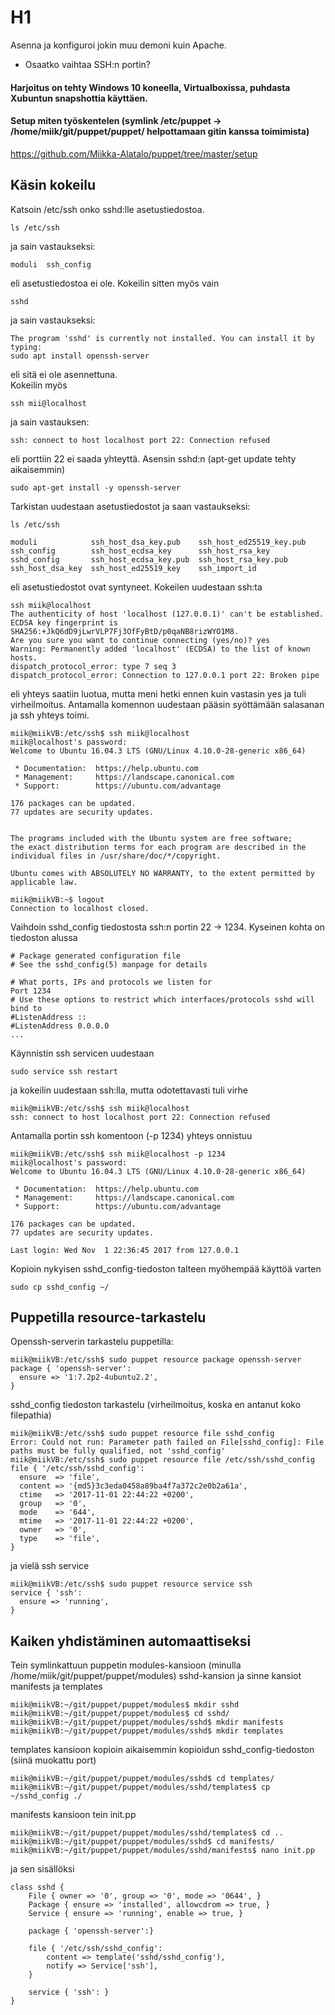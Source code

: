 # H1
Asenna ja konfiguroi jokin muu demoni kuin Apache.  
- Osaatko vaihtaa SSH:n portin?  

#### Harjoitus on tehty Windows 10 koneella, Virtualboxissa, puhdasta Xubuntun snapshottia käyttäen.

#### Setup miten työskentelen (symlink /etc/puppet -> /home/miik/git/puppet/puppet/ helpottamaan gitin kanssa toimimista)
https://github.com/Miikka-Alatalo/puppet/tree/master/setup

## Käsin kokeilu
Katsoin /etc/ssh onko sshd:lle asetustiedostoa.
```
ls /etc/ssh
```
ja sain vastaukseksi:
```
moduli  ssh_config
```
eli asetustiedostoa ei ole. Kokeilin sitten myös vain
```
sshd
```
ja sain vastaukseksi:
```
The program 'sshd' is currently not installed. You can install it by typing:
sudo apt install openssh-server
```
eli sitä ei ole asennettuna.  
Kokeilin myös 
```
ssh mii@localhost
```
ja sain vastauksen:
```
ssh: connect to host localhost port 22: Connection refused
```
eli porttiin 22 ei saada yhteyttä.
Asensin sshd:n (apt-get update tehty aikaisemmin)
```
sudo apt-get install -y openssh-server
```
Tarkistan uudestaan asetustiedostot ja saan vastaukseksi:
```
ls /etc/ssh

moduli            ssh_host_dsa_key.pub    ssh_host_ed25519_key.pub
ssh_config        ssh_host_ecdsa_key      ssh_host_rsa_key
sshd_config       ssh_host_ecdsa_key.pub  ssh_host_rsa_key.pub
ssh_host_dsa_key  ssh_host_ed25519_key    ssh_import_id
```
eli asetustiedostot ovat syntyneet.
Kokeilen uudestaan ssh:ta
```
ssh miik@localhost
The authenticity of host 'localhost (127.0.0.1)' can't be established.
ECDSA key fingerprint is SHA256:+JkQ6dD9jLwrVLP7Fj3OfFyBtD/p0qaNB8rizWYO1M8.
Are you sure you want to continue connecting (yes/no)? yes
Warning: Permanently added 'localhost' (ECDSA) to the list of known hosts.
dispatch_protocol_error: type 7 seq 3
dispatch_protocol_error: Connection to 127.0.0.1 port 22: Broken pipe
```
eli yhteys saatiin luotua, mutta meni hetki ennen kuin vastasin yes ja tuli virheilmoitus. Antamalla komennon uudestaan pääsin syöttämään salasanan ja ssh yhteys toimi.
```
miik@miikVB:/etc/ssh$ ssh miik@localhost
miik@localhost's password: 
Welcome to Ubuntu 16.04.3 LTS (GNU/Linux 4.10.0-28-generic x86_64)

 * Documentation:  https://help.ubuntu.com
 * Management:     https://landscape.canonical.com
 * Support:        https://ubuntu.com/advantage

176 packages can be updated.
77 updates are security updates.


The programs included with the Ubuntu system are free software;
the exact distribution terms for each program are described in the
individual files in /usr/share/doc/*/copyright.

Ubuntu comes with ABSOLUTELY NO WARRANTY, to the extent permitted by
applicable law.

miik@miikVB:~$ logout
Connection to localhost closed.
```
Vaihdoin sshd_config tiedostosta ssh:n portin 22 -> 1234. Kyseinen kohta on tiedoston alussa
```
# Package generated configuration file
# See the sshd_config(5) manpage for details

# What ports, IPs and protocols we listen for
Port 1234
# Use these options to restrict which interfaces/protocols sshd will bind to
#ListenAddress ::
#ListenAddress 0.0.0.0
...
```
Käynnistin ssh servicen uudestaan
```
sudo service ssh restart
```
ja kokeilin uudestaan ssh:lla, mutta odotettavasti tuli virhe
```
miik@miikVB:/etc/ssh$ ssh miik@localhost
ssh: connect to host localhost port 22: Connection refused
```
Antamalla portin ssh komentoon (-p 1234) yhteys onnistuu
```
miik@miikVB:/etc/ssh$ ssh miik@localhost -p 1234
miik@localhost's password: 
Welcome to Ubuntu 16.04.3 LTS (GNU/Linux 4.10.0-28-generic x86_64)

 * Documentation:  https://help.ubuntu.com
 * Management:     https://landscape.canonical.com
 * Support:        https://ubuntu.com/advantage

176 packages can be updated.
77 updates are security updates.

Last login: Wed Nov  1 22:36:45 2017 from 127.0.0.1
```
Kopioin nykyisen sshd_config-tiedoston talteen myöhempää käyttöä varten
```
sudo cp sshd_config ~/
```
## Puppetilla resource-tarkastelu
Openssh-serverin tarkastelu puppetilla:
```
miik@miikVB:/etc/ssh$ sudo puppet resource package openssh-server
package { 'openssh-server':
  ensure => '1:7.2p2-4ubuntu2.2',
}
```
sshd_config tiedoston tarkastelu (virheilmoitus, koska en antanut koko filepathia)
```
miik@miikVB:/etc/ssh$ sudo puppet resource file sshd_config
Error: Could not run: Parameter path failed on File[sshd_config]: File paths must be fully qualified, not 'sshd_config'
miik@miikVB:/etc/ssh$ sudo puppet resource file /etc/ssh/sshd_config
file { '/etc/ssh/sshd_config':
  ensure  => 'file',
  content => '{md5}3c3eda0458a89ba4f7a372c2e0b2a61a',
  ctime   => '2017-11-01 22:44:22 +0200',
  group   => '0',
  mode    => '644',
  mtime   => '2017-11-01 22:44:22 +0200',
  owner   => '0',
  type    => 'file',
}
```
ja vielä ssh service
```
miik@miikVB:/etc/ssh$ sudo puppet resource service ssh
service { 'ssh':
  ensure => 'running',
}
```
## Kaiken yhdistäminen automaattiseksi
Tein symlinkattuun puppetin modules-kansioon (minulla /home/miik/git/puppet/puppet/modules) sshd-kansion ja sinne kansiot manifests ja templates
```
miik@miikVB:~/git/puppet/puppet/modules$ mkdir sshd
miik@miikVB:~/git/puppet/puppet/modules$ cd sshd/
miik@miikVB:~/git/puppet/puppet/modules/sshd$ mkdir manifests
miik@miikVB:~/git/puppet/puppet/modules/sshd$ mkdir templates
```
templates kansioon kopioin aikaisemmin kopioidun sshd_config-tiedoston (siinä muokattu port)
```
miik@miikVB:~/git/puppet/puppet/modules/sshd$ cd templates/
miik@miikVB:~/git/puppet/puppet/modules/sshd/templates$ cp ~/sshd_config ./
```
manifests kansioon tein init.pp
```
miik@miikVB:~/git/puppet/puppet/modules/sshd/templates$ cd ..
miik@miikVB:~/git/puppet/puppet/modules/sshd$ cd manifests/
miik@miikVB:~/git/puppet/puppet/modules/sshd/manifests$ nano init.pp
```
ja sen sisällöksi
```
class sshd {
	File { owner => '0', group => '0', mode => '0644', }
	Package { ensure => 'installed', allowcdrom => true, }
	Service { ensure => 'running', enable => true, }

	package { 'openssh-server':}

	file { '/etc/ssh/sshd_config':
		content => template('sshd/sshd_config'),
		notify => Service['ssh'],
	}

	service { 'ssh': }
}
```
